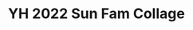 ---
title: YH 2022 Sun Fam Collage
redirect_to: https://www.canva.com/design/DAE3ZmmjDVQ/share/preview?token=CY2jybpvPwj8ORSLS5rObQ&role=EDITOR&utm_content=DAE3ZmmjDVQ&utm_campaign=designshare&utm_medium=link&utm_source=sharebutton
redirect_from: 
  - /YH22SunCollage
  - /yh22suncollage
---